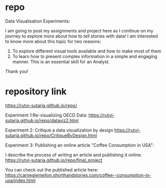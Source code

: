 # repo
Data Visualisation Experiments:

I am going to post my assignments and project here as I continue on my journey to explore more about how to tell stories with data! I am interested to know more about this topic for two reasons: 
1. To explore different visual tools available and how to make most of them
2. To learn how to present complex information in a simple and engaging manner. This is an essential skill for an Analyst. 

Thank you!

# repository link
<https://rutvi-sutaria.github.io/repo/>

Experiment 1:Re-visualizing OECD Data:
<https://rutvi-sutaria.github.io/repo/dataviz2.html>

Experiment 2: Critique a data visualization by design 
<https://rutvi-sutaria.github.io/repo/CritiqueByDesign.html>

Experiment 3: Publishing an online article "Coffee Consumption in USA":

I describe the process of writing an article and publishing it online.
<https://rutvi-sutaria.github.io/repo/final_project>

You can check out the published article here: 
<https://carnegiemellon.shorthandstories.com/coffee--consumption-in-usa/index.html>


 


